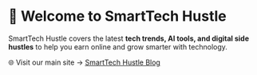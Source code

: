 <!DOCTYPE html>
<html lang="en">
<head>
  <meta charset="UTF-8">
  <meta name="description" content="SmartTech Hustle - Tech Trends, AI Tools, and Digital Side Hustles">
  <meta name="keywords" content="AI Tools, Tech Trends, Side Hustles, Earn Online, SmartTech Hustle">
  <meta name="viewport" content="width=device-width, initial-scale=1.0">
  <title>SmartTech Hustle</title>
</head>
<body>
  <h1>🚀 Welcome to SmartTech Hustle</h1>
  <p>SmartTech Hustle covers the latest <strong>tech trends, AI tools, and digital side hustles</strong> to help you earn online and grow smarter with technology.</p>

  <p>🌐 Visit our main site → <u><a href="https://smarttechhustle.blogspot.com/" target="_blank">SmartTech Hustle Blog</a></u></p>
</body>
</html>

